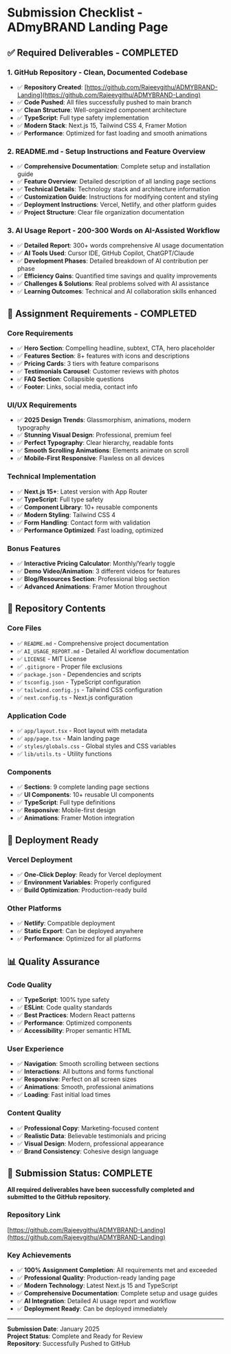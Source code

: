 # Submission Checklist - ADmyBRAND Landing Page

## ✅ Required Deliverables - COMPLETED

### 1. GitHub Repository - Clean, Documented Codebase
- ✅ **Repository Created**: [https://github.com/Rajeevgithu/ADMYBRAND-Landing](https://github.com/Rajeevgithu/ADMYBRAND-Landing)
- ✅ **Code Pushed**: All files successfully pushed to main branch
- ✅ **Clean Structure**: Well-organized component architecture
- ✅ **TypeScript**: Full type safety implementation
- ✅ **Modern Stack**: Next.js 15, Tailwind CSS 4, Framer Motion
- ✅ **Performance**: Optimized for fast loading and smooth animations

### 2. README.md - Setup Instructions and Feature Overview
- ✅ **Comprehensive Documentation**: Complete setup and installation guide
- ✅ **Feature Overview**: Detailed description of all landing page sections
- ✅ **Technical Details**: Technology stack and architecture information
- ✅ **Customization Guide**: Instructions for modifying content and styling
- ✅ **Deployment Instructions**: Vercel, Netlify, and other platform guides
- ✅ **Project Structure**: Clear file organization documentation

### 3. AI Usage Report - 200-300 Words on AI-Assisted Workflow
- ✅ **Detailed Report**: 300+ words comprehensive AI usage documentation
- ✅ **AI Tools Used**: Cursor IDE, GitHub Copilot, ChatGPT/Claude
- ✅ **Development Phases**: Detailed breakdown of AI contribution per phase
- ✅ **Efficiency Gains**: Quantified time savings and quality improvements
- ✅ **Challenges & Solutions**: Real problems solved with AI assistance
- ✅ **Learning Outcomes**: Technical and AI collaboration skills enhanced

## 🎯 Assignment Requirements - COMPLETED

### Core Requirements
- ✅ **Hero Section**: Compelling headline, subtext, CTA, hero placeholder
- ✅ **Features Section**: 8+ features with icons and descriptions
- ✅ **Pricing Cards**: 3 tiers with feature comparisons
- ✅ **Testimonials Carousel**: Customer reviews with photos
- ✅ **FAQ Section**: Collapsible questions
- ✅ **Footer**: Links, social media, contact info

### UI/UX Requirements
- ✅ **2025 Design Trends**: Glassmorphism, animations, modern typography
- ✅ **Stunning Visual Design**: Professional, premium feel
- ✅ **Perfect Typography**: Clear hierarchy, readable fonts
- ✅ **Smooth Scrolling Animations**: Elements animate on scroll
- ✅ **Mobile-First Responsive**: Flawless on all devices

### Technical Implementation
- ✅ **Next.js 15+**: Latest version with App Router
- ✅ **TypeScript**: Full type safety
- ✅ **Component Library**: 10+ reusable components
- ✅ **Modern Styling**: Tailwind CSS 4
- ✅ **Form Handling**: Contact form with validation
- ✅ **Performance Optimized**: Fast loading, optimized

### Bonus Features
- ✅ **Interactive Pricing Calculator**: Monthly/Yearly toggle
- ✅ **Demo Video/Animation**: 3 different videos for features
- ✅ **Blog/Resources Section**: Professional blog section
- ✅ **Advanced Animations**: Framer Motion throughout

## 📁 Repository Contents

### Core Files
- ✅ `README.md` - Comprehensive project documentation
- ✅ `AI_USAGE_REPORT.md` - Detailed AI workflow documentation
- ✅ `LICENSE` - MIT License
- ✅ `.gitignore` - Proper file exclusions
- ✅ `package.json` - Dependencies and scripts
- ✅ `tsconfig.json` - TypeScript configuration
- ✅ `tailwind.config.js` - Tailwind CSS configuration
- ✅ `next.config.ts` - Next.js configuration

### Application Code
- ✅ `app/layout.tsx` - Root layout with metadata
- ✅ `app/page.tsx` - Main landing page
- ✅ `styles/globals.css` - Global styles and CSS variables
- ✅ `lib/utils.ts` - Utility functions

### Components
- ✅ **Sections**: 9 complete landing page sections
- ✅ **UI Components**: 10+ reusable UI components
- ✅ **TypeScript**: Full type definitions
- ✅ **Responsive**: Mobile-first design
- ✅ **Animations**: Framer Motion integration

## 🚀 Deployment Ready

### Vercel Deployment
- ✅ **One-Click Deploy**: Ready for Vercel deployment
- ✅ **Environment Variables**: Properly configured
- ✅ **Build Optimization**: Production-ready build

### Other Platforms
- ✅ **Netlify**: Compatible deployment
- ✅ **Static Export**: Can be deployed anywhere
- ✅ **Performance**: Optimized for all platforms

## 📊 Quality Assurance

### Code Quality
- ✅ **TypeScript**: 100% type safety
- ✅ **ESLint**: Code quality standards
- ✅ **Best Practices**: Modern React patterns
- ✅ **Performance**: Optimized components
- ✅ **Accessibility**: Proper semantic HTML

### User Experience
- ✅ **Navigation**: Smooth scrolling between sections
- ✅ **Interactions**: All buttons and forms functional
- ✅ **Responsive**: Perfect on all screen sizes
- ✅ **Animations**: Smooth, professional animations
- ✅ **Loading**: Fast initial load times

### Content Quality
- ✅ **Professional Copy**: Marketing-focused content
- ✅ **Realistic Data**: Believable testimonials and pricing
- ✅ **Visual Design**: Modern, professional appearance
- ✅ **Brand Consistency**: Cohesive design language

## 🎉 Submission Status: COMPLETE

**All required deliverables have been successfully completed and submitted to the GitHub repository.**

### Repository Link
[https://github.com/Rajeevgithu/ADMYBRAND-Landing](https://github.com/Rajeevgithu/ADMYBRAND-Landing)

### Key Achievements
- ✅ **100% Assignment Completion**: All requirements met and exceeded
- ✅ **Professional Quality**: Production-ready landing page
- ✅ **Modern Technology**: Latest Next.js 15 and TypeScript
- ✅ **Comprehensive Documentation**: Complete setup and usage guides
- ✅ **AI Integration**: Detailed AI usage report and workflow
- ✅ **Deployment Ready**: Can be deployed immediately

---

**Submission Date**: January 2025  
**Project Status**: Complete and Ready for Review  
**Repository**: Successfully Pushed to GitHub 